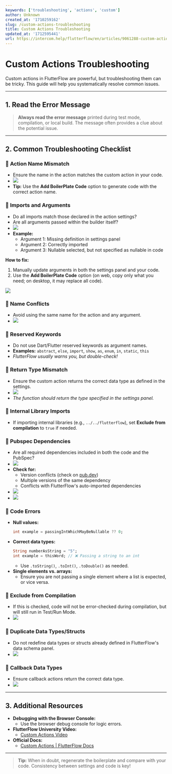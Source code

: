 ```yaml
---
keywords: ['troubleshooting', 'actions', 'custom']
author: Unknown
created_at: '1710259162'
slug: /custom-actions-troubleshooting
title: Custom Actions Troubleshooting
updated_at: '1712595441'
url: https://intercom.help/flutterflow/en/articles/9061288-custom-actions-troubleshooting
---
```

# Custom Actions Troubleshooting

Custom actions in FlutterFlow are powerful, but troubleshooting them can be tricky. This guide will help you systematically resolve common issues.

---

## 1. Read the Error Message

> **Always read the error message** printed during test mode, compilation, or local build. The message often provides a clue about the potential issue.

---

## 2. Common Troubleshooting Checklist

### 🔹 **Action Name Mismatch**
- Ensure the name in the action matches the custom action in your code.
- ![](../../assets/20250430121138021235.png)
- **Tip:** Use the **Add BoilerPlate Code** option to generate code with the correct action name.

### 🔹 **Imports and Arguments**
- Do all imports match those declared in the action settings?
- Are all arguments passed within the builder itself?
- ![](../../assets/20250430121138830209.png)
- **Example:**
    - Argument 1: Missing definition in settings panel
    - Argument 2: Correctly imported
    - Argument 3: Nullable selected, but not specified as nullable in code

**How to fix:**
1. Manually update arguments in both the settings panel and your code.
2. Use the **Add BoilerPlate Code** option (on web, copy only what you need; on desktop, it may replace all code).

![](../../assets/20250430121139816551.gif)

### 🔹 **Name Conflicts**
- Avoid using the same name for the action and any argument.
- ![](../../assets/20250430121142594662.png)

### 🔹 **Reserved Keywords**
- Do not use Dart/Flutter reserved keywords as argument names.
- **Examples:** `abstract`, `else`, `import`, `show`, `as`, `enum`, `in`, `static`, `this`
- *FlutterFlow usually warns you, but double-check!*

### 🔹 **Return Type Mismatch**
- Ensure the custom action returns the correct data type as defined in the settings.
- ![](../../assets/20250430121143268592.png)
- *The function should return the type specified in the settings panel.*

### 🔹 **Internal Library Imports**
- If importing internal libraries (e.g., `../../flutterflow`), set **Exclude from compilation** to `true` if needed.

### 🔹 **Pubspec Dependencies**
- Are all required dependencies included in both the code and the PubSpec?
- ![](../../assets/20250430121143614166.png)
- **Check for:**
    - Version conflicts (check on [pub.dev](https://pub.dev))
    - Multiple versions of the same dependency
    - Conflicts with FlutterFlow's auto-imported dependencies
- ![](../../assets/20250430121143935249.png)
- ![](../../assets/20250430121144228150.png)

### 🔹 **Code Errors**
- **Null values:**
    ```dart
    int example = passingIntWhichMayBeNullable ?? 0;
    ```
- **Correct data types:**
    ```dart
    String numberAsString = "5";
    int example = thisWord; // ❌ Passing a string to an int
    ```
    - Use `.toString()`, `.toInt()`, `.toDouble()` as needed.
- **Single elements vs. arrays:**
    - Ensure you are not passing a single element where a list is expected, or vice versa.

### 🔹 **Exclude from Compilation**
- If this is checked, code will not be error-checked during compilation, but will still run in Test/Run Mode.
- ![](../../assets/20250430121144509497.png)

### 🔹 **Duplicate Data Types/Structs**
- Do not redefine data types or structs already defined in FlutterFlow's data schema panel.
- ![](../../assets/20250430121144853131.png)

### 🔹 **Callback Data Types**
- Ensure callback actions return the correct data type.
- ![](../../assets/20250430121145202849.png)

---

## 3. Additional Resources

- **Debugging with the Browser Console:**
    - Use the browser debug console for logic errors.
- **FlutterFlow University Video:**
    - [Custom Actions Video](https://www.youtube.com/watch?v=YOUR_VIDEO_LINK)
- **Official Docs:**
    - [Custom Actions | FlutterFlow Docs](https://docs.flutterflow.io/custom-actions)

---

> **Tip:** When in doubt, regenerate the boilerplate and compare with your code. Consistency between settings and code is key!